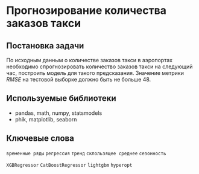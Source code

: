 # Прогнозирование количества заказов такси

## Постановка задачи

По исходным данным о количестве заказов такси в аэропортах необходимо спрогнозировать количество заказов такси на следующий час, построить модель для такого предсказания. 
Значение метрики *RMSE* на тестовой выборке должно быть не больше 48.

## Используемые библиотеки

- pandas, math, numpy, statsmodels
- phik, matplotlib, seaborn

## Ключевые слова

`временные ряды` `регрессия` `тренд` `склользящее среднее` `сезонность` 

`XGBRegressor` `CatBoostRegressor` `lightgbm` `hyperopt`
